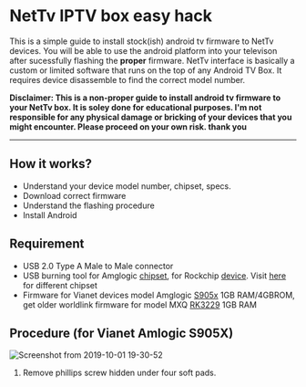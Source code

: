 # NetTv IPTV box easy hack 

This is a simple guide to install stock(ish) android tv firmware to NetTv devices. You will be able to use the android platform into your televison after sucessfully flashing the <b>proper</b> firmware. NetTv interface is basically a custom or limited software that runs on the top of any Android TV Box. It requires device disassemble to find the correct model number.


<b>Disclaimer: This is a non-proper guide to install android tv firmware to your NetTv box. It is soley done for educational purposes. I'm not responsible for any physical damage or bricking of your devices that you might encounter. Please proceed on your own risk. thank you
</b>

<hr>

## How it works?
- Understand your device model number, chipset, specs. 
- Download correct firmware
- Understand the flashing procedure
- Install Android


## Requirement
- USB 2.0 Type A Male to Male connector
- USB burning tool for Amglogic <a href="https://androiddatahost.com/5yaux" target="_blank">chipset</a>, for Rockchip  <a href="https://androiddatahost.com/5yaux" target="_blank">device</a>. Visit <a href="https://androidmtk.com/category/drivers" target="_blank">here</a> for different chipset
- Firmware for Vianet devices model Amglogic <a href="https://drive.google.com/open?id=1vujacdrzMZI5kcKKqBUzBYT9eidP9g-s" target="_blank">S905x</a> 1GB RAM/4GBROM, get older worldlink firmware for model MXQ <a href="http://firmware.mxqproject.com/index.php/2018/04/04/mxq-4k-rockchip-3229-android-nougat-firmware-update-files/" target="_blank">RK3229</a> 1GB RAM

## Procedure (for Vianet Amlogic S905X)

![Screenshot from 2019-10-01 19-30-52](https://user-images.githubusercontent.com/43197293/65968537-0ce9ac00-e483-11e9-9c01-7d9d746ca94f.png)
1. Remove phillips screw hidden under four soft pads.
